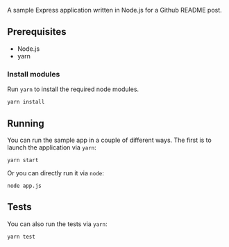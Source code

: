 A sample Express application written in Node.js for a Github README post.



##  Prerequisites

* Node.js
* yarn

### Install modules

Run `yarn` to install the required node modules.

```shell
yarn install
```

## Running

You can run the sample app in a couple of different ways. The first is to launch the application via `yarn`:

```shell
yarn start
```

Or you can directly run it via `node`:

```shell
node app.js
```

## Tests

You can also run the tests via `yarn`:

```shell
yarn test
```
